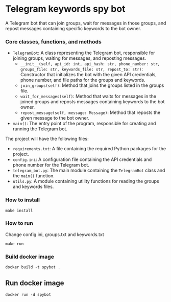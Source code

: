 # Telegram keywords spy bot

A Telegram bot that can join groups, wait for messages in those groups, and repost messages containing specific keywords to the bot owner.

### Core classes, functions, and methods
- `TelegramBot`: A class representing the Telegram bot, responsible for joining groups, waiting for messages, and reposting messages.
  - `__init__(self, api_id: int, api_hash: str, phone_number: str, groups_file: str, keywords_file: str, repost_to: str)`: Constructor that initializes the bot with the given API credentials, phone number, and file paths for the groups and keywords.
  - `join_groups(self)`: Method that joins the groups listed in the groups file.
  - `wait_for_messages(self)`: Method that waits for messages in the joined groups and reposts messages containing keywords to the bot owner.
  - `repost_message(self, message: Message)`: Method that reposts the given message to the bot owner.
- `main()`: The entry point of the program, responsible for creating and running the Telegram bot.

The project will have the following files:
- `requirements.txt`: A file containing the required Python packages for the project.
- `config.ini`: A configuration file containing the API credentials and phone number for the Telegram bot.
- `telegram_bot.py`: The main module containing the `TelegramBot` class and the `main()` function.
- `utils.py`: A module containing utility functions for reading the groups and keywords files.

### How to install
```
make install
```

### How to run
Change config.ini, groups.txt and keywords.txt
```
make run
```

### Build docker image
```
docker build -t spybot .
```

## Run docker image
```
docker run -d spybot
```